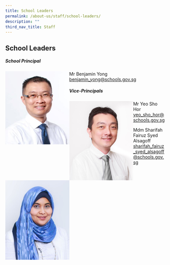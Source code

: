 ```yaml
---
title: School Leaders
permalink: /about-us/staff/school-leaders/
description: ""
third_nav_title: Staff
---
```

## School Leaders 
##### **School Principal**

<img align="left" width="40%" alt="Mr Benjamin Yong" src="/images/benjaminyong.jpg">

Mr Benjamin Yong  
[benjamin_yong@schools.gov.sg](benjamin_yong@schools.gov.sg)

##### **Vice-Principals**

<img align="left" width="40%" alt="Mr Yeo Sho Hor" src="/images/yeoshohor.jpg">

Mr Yeo Sho Hor  
[yeo_sho_hor@schools.gov.sg](yeo_sho_hor@schools.gov.sg)

<img align="left" width="40%" alt="Mdm Sharifah Fairuz Syed Alsagoff" src="/images/sharifahfairuz.jpg">

Mdm Sharifah Fairuz Syed Alsagoff  
[sharifah_fairuz_syed_alsagoff@schools.gov.sg](sharifah_fairuz_syed_alsagoff@schools.gov.sg)
